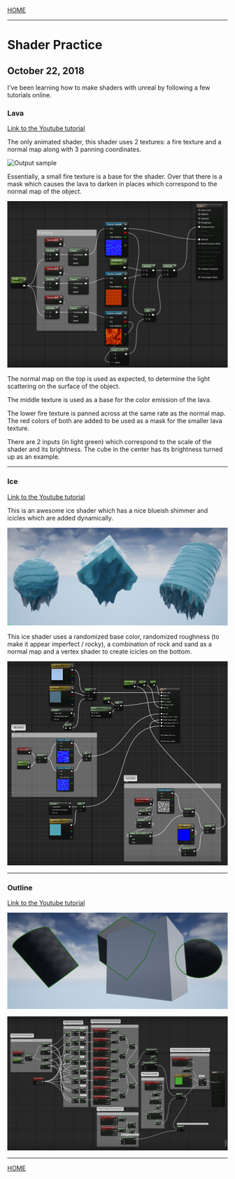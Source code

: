 
[HOME](https://avijr.com)

---

# Shader Practice
## October 22, 2018

I've been learning how to make shaders with unreal by following a few tutorials online.

### Lava
[Link to the Youtube tutorial](https://www.youtube.com/watch?v=bIvjz3A3anQ)

The only animated shader, this shader uses 2 textures: a fire texture and a normal map along with 3 panning coordinates.

![Output sample](https://github.com/Polaros/AVI/raw/master/gifs/lava.gif)

Essentially, a small fire texture is a base for the shader. Over that there is a mask which causes the lava to darken in places which correspond to the normal map of the object.

![Image](/images/lava_shader.png)

The normal map on the top is used as expected, to determine the light scattering on the surface of the object.

The middle texture is used as a base for the color emission of the lava.

The lower fire texture is panned across at the same rate as the normal map. The red colors of both are added to be used as a mask for the smaller lava texture.

There are 2 inputs (in light green) which correspond to the scale of the shader and its brightness. The cube in the center has its brightness turned up as an example.

---
### Ice
[Link to the Youtube tutorial](https://www.youtube.com/watch?v=sE64iTjnoUM)

This is an awesome ice shader which has a nice blueish shimmer and icicles which are added dynamically.

![Image](/images/ice.png)

This ice shader uses a randomized base color, randomized roughness (to make it appear imperfect / rocky), a combination of rock and sand as a normal map and a vertex shader to create icicles on the bottom.

![Image](/images/ice_shader.png)

---
### Outline
[Link to the Youtube tutorial](https://www.youtube.com/watch?v=rL7VUeZzRyQ)

![Image](/images/outline.png)

![Image](/images/outline_shader.png)

---

[HOME](https://avijr.com)
